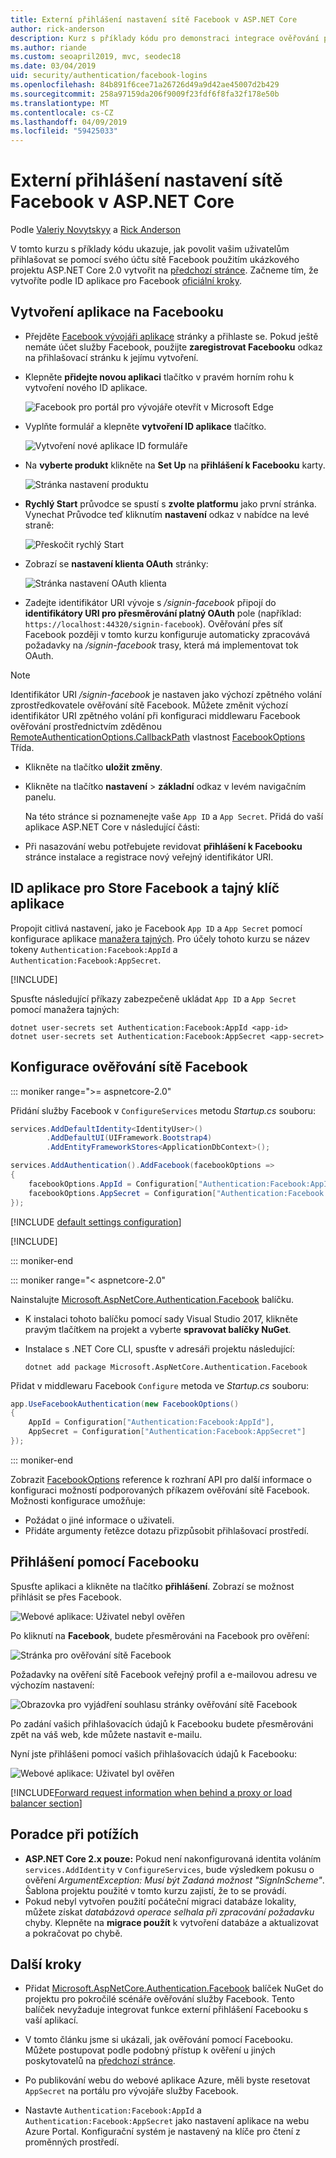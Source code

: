 ```yaml
---
title: Externí přihlášení nastavení sítě Facebook v ASP.NET Core
author: rick-anderson
description: Kurz s příklady kódu pro demonstraci integrace ověřování pomocí účtu uživatele Facebooku do stávající aplikace ASP.NET Core.
ms.author: riande
ms.custom: seoapril2019, mvc, seodec18
ms.date: 03/04/2019
uid: security/authentication/facebook-logins
ms.openlocfilehash: 84b891f6cee71a26726d49a9d42ae45007d2b429
ms.sourcegitcommit: 258a97159da206f9009f23fdf6f8fa32f178e50b
ms.translationtype: MT
ms.contentlocale: cs-CZ
ms.lasthandoff: 04/09/2019
ms.locfileid: "59425033"
---
```

# <a name="facebook-external-login-setup-in-aspnet-core"></a>Externí přihlášení nastavení sítě Facebook v ASP.NET Core

Podle [Valeriy Novytskyy](https://github.com/01binary) a [Rick Anderson](https://twitter.com/RickAndMSFT)

V tomto kurzu s příklady kódu ukazuje, jak povolit vašim uživatelům přihlašovat se pomocí svého účtu sítě Facebook použitím ukázkového projektu ASP.NET Core 2.0 vytvořit na [předchozí stránce](xref:security/authentication/social/index). Začneme tím, že vytvoříte podle ID aplikace pro Facebook [oficiální kroky](https://developers.facebook.com).

## <a name="create-the-app-in-facebook"></a>Vytvoření aplikace na Facebooku

* Přejděte [Facebook vývojáři aplikace](https://developers.facebook.com/apps/) stránky a přihlaste se. Pokud ještě nemáte účet služby Facebook, použijte **zaregistrovat Facebooku** odkaz na přihlašovací stránku k jejímu vytvoření.

* Klepněte **přidejte novou aplikaci** tlačítko v pravém horním rohu k vytvoření nového ID aplikace.

   ![Facebook pro portál pro vývojáře otevřít v Microsoft Edge](index/_static/FBMyApps.png)

* Vyplňte formulář a klepněte **vytvoření ID aplikace** tlačítko.

  ![Vytvoření nové aplikace ID formuláře](index/_static/FBNewAppId.png)

* Na **vyberte produkt** klikněte na **Set Up** na **přihlášení k Facebooku** karty.

  ![Stránka nastavení produktu](index/_static/FBProductSetup.png)

* **Rychlý Start** průvodce se spustí s **zvolte platformu** jako první stránka. Vynechat Průvodce teď kliknutím **nastavení** odkaz v nabídce na levé straně:

  ![Přeskočit rychlý Start](index/_static/FBSkipQuickStart.png)

* Zobrazí se **nastavení klienta OAuth** stránky:

  ![Stránka nastavení OAuth klienta](index/_static/FBOAuthSetup.png)

* Zadejte identifikátor URI vývoje s */signin-facebook* připojí do **identifikátory URI pro přesměrování platný OAuth** pole (například: `https://localhost:44320/signin-facebook`). Ověřování přes síť Facebook později v tomto kurzu konfiguruje automaticky zpracovává požadavky na */signin-facebook* trasy, která má implementovat tok OAuth.

> [!NOTE]
> Identifikátor URI */signin-facebook* je nastaven jako výchozí zpětného volání zprostředkovatele ověřování sítě Facebook. Můžete změnit výchozí identifikátor URI zpětného volání při konfiguraci middlewaru Facebook ověřování prostřednictvím zděděnou [RemoteAuthenticationOptions.CallbackPath](/dotnet/api/microsoft.aspnetcore.authentication.remoteauthenticationoptions.callbackpath) vlastnost [FacebookOptions](/dotnet/api/microsoft.aspnetcore.authentication.facebook.facebookoptions) Třída.

* Klikněte na tlačítko **uložit změny**.

* Klikněte na tlačítko **nastavení** > **základní** odkaz v levém navigačním panelu.

  Na této stránce si poznamenejte vaše `App ID` a `App Secret`. Přidá do vaší aplikace ASP.NET Core v následující části:

* Při nasazování webu potřebujete revidovat **přihlášení k Facebooku** stránce instalace a registrace nový veřejný identifikátor URI.

## <a name="store-facebook-app-id-and-app-secret"></a>ID aplikace pro Store Facebook a tajný klíč aplikace

Propojit citlivá nastavení, jako je Facebook `App ID` a `App Secret` pomocí konfigurace aplikace [manažera tajných](xref:security/app-secrets). Pro účely tohoto kurzu se název tokeny `Authentication:Facebook:AppId` a `Authentication:Facebook:AppSecret`.

[!INCLUDE[](~/includes/environmentVarableColon.md)]

Spusťte následující příkazy zabezpečeně ukládat `App ID` a `App Secret` pomocí manažera tajných:

```console
dotnet user-secrets set Authentication:Facebook:AppId <app-id>
dotnet user-secrets set Authentication:Facebook:AppSecret <app-secret>
```

## <a name="configure-facebook-authentication"></a>Konfigurace ověřování sítě Facebook

::: moniker range=">= aspnetcore-2.0"

Přidání služby Facebook v `ConfigureServices` metodu *Startup.cs* souboru:

```csharp
services.AddDefaultIdentity<IdentityUser>()
        .AddDefaultUI(UIFramework.Bootstrap4)
        .AddEntityFrameworkStores<ApplicationDbContext>();

services.AddAuthentication().AddFacebook(facebookOptions =>
{
    facebookOptions.AppId = Configuration["Authentication:Facebook:AppId"];
    facebookOptions.AppSecret = Configuration["Authentication:Facebook:AppSecret"];
});
```

[!INCLUDE [default settings configuration](includes/default-settings.md)]

[!INCLUDE[](includes/chain-auth-providers.md)]

::: moniker-end

::: moniker range="< aspnetcore-2.0"

Nainstalujte [Microsoft.AspNetCore.Authentication.Facebook](https://www.nuget.org/packages/Microsoft.AspNetCore.Authentication.Facebook) balíčku.

* K instalaci tohoto balíčku pomocí sady Visual Studio 2017, klikněte pravým tlačítkem na projekt a vyberte **spravovat balíčky NuGet**.
* Instalace s .NET Core CLI, spusťte v adresáři projektu následující:

   `dotnet add package Microsoft.AspNetCore.Authentication.Facebook`

Přidat v middlewaru Facebook `Configure` metoda ve *Startup.cs* souboru:

```csharp
app.UseFacebookAuthentication(new FacebookOptions()
{
    AppId = Configuration["Authentication:Facebook:AppId"],
    AppSecret = Configuration["Authentication:Facebook:AppSecret"]
});
```

::: moniker-end

Zobrazit [FacebookOptions](/dotnet/api/microsoft.aspnetcore.builder.facebookoptions) reference k rozhraní API pro další informace o konfiguraci možností podporovaných příkazem ověřování sítě Facebook. Možnosti konfigurace umožňuje:

* Požádat o jiné informace o uživateli.
* Přidáte argumenty řetězce dotazu přizpůsobit přihlašovací prostředí.

## <a name="sign-in-with-facebook"></a>Přihlášení pomocí Facebooku

Spusťte aplikaci a klikněte na tlačítko **přihlášení**. Zobrazí se možnost přihlásit se přes Facebook.

![Webové aplikace: Uživatel nebyl ověřen](index/_static/DoneFacebook.png)

Po kliknutí na **Facebook**, budete přesměrováni na Facebook pro ověření:

![Stránka pro ověřování sítě Facebook](index/_static/FBLogin.png)

Požadavky na ověření sítě Facebook veřejný profil a e-mailovou adresu ve výchozím nastavení:

![Obrazovka pro vyjádření souhlasu stránky ověřování sítě Facebook](index/_static/FBLoginDone.png)

Po zadání vašich přihlašovacích údajů k Facebooku budete přesměrováni zpět na váš web, kde můžete nastavit e-mailu.

Nyní jste přihlášeni pomocí vašich přihlašovacích údajů k Facebooku:

![Webové aplikace: Uživatel byl ověřen](index/_static/Done.png)

[!INCLUDE[Forward request information when behind a proxy or load balancer section](includes/forwarded-headers-middleware.md)]

## <a name="troubleshooting"></a>Poradce při potížích

* **ASP.NET Core 2.x pouze:** Pokud není nakonfigurovaná identita voláním `services.AddIdentity` v `ConfigureServices`, bude výsledkem pokusu o ověření *ArgumentException: Musí být Zadaná možnost "SignInScheme"*. Šablona projektu použité v tomto kurzu zajistí, že to se provádí.
* Pokud nebyl vytvořen použití počáteční migraci databáze lokality, můžete získat *databázová operace selhala při zpracování požadavku* chyby. Klepněte na **migrace použít** k vytvoření databáze a aktualizovat a pokračovat po chybě.

## <a name="next-steps"></a>Další kroky

* Přidat [Microsoft.AspNetCore.Authentication.Facebook](https://www.nuget.org/packages/Microsoft.AspNetCore.Authentication.Facebook) balíček NuGet do projektu pro pokročilé scénáře ověřování služby Facebook. Tento balíček nevyžaduje integrovat funkce externí přihlášení Facebooku s vaší aplikací. 

* V tomto článku jsme si ukázali, jak ověřování pomocí Facebooku. Můžete postupovat podle podobný přístup k ověření u jiných poskytovatelů na [předchozí stránce](xref:security/authentication/social/index).

* Po publikování webu do webové aplikace Azure, měli byste resetovat `AppSecret` na portálu pro vývojáře služby Facebook.

* Nastavte `Authentication:Facebook:AppId` a `Authentication:Facebook:AppSecret` jako nastavení aplikace na webu Azure Portal. Konfigurační systém je nastavený na klíče pro čtení z proměnných prostředí.
